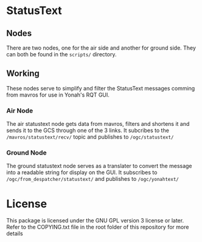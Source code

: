 # StatusText

## Nodes

There are two nodes, one for the air side and another for ground side. They can both be found in the `scripts/` directory. 

## Working

These nodes serve to simplify and filter the StatusText messages comming from mavros for use in Yonah's RQT GUI. 

### Air Node

The air statustext node gets data from mavros, filters and shortens it and sends it to the GCS through one of the 3 links. 
It subcribes to the `/mavros/statustext/recv/` topic and publishes to `/ogc/statustext/`

### Ground Node

The ground statustext node serves as a translater to convert the message into a readable string for display on the GUI. 
It subscribes to `/ogc/from_despatcher/statustext/` and publishes to `/ogc/yonahtext/`

# License
This package is licensed under the GNU GPL version 3 license or later. Refer to the COPYING.txt file in the root folder of this repository for more details
